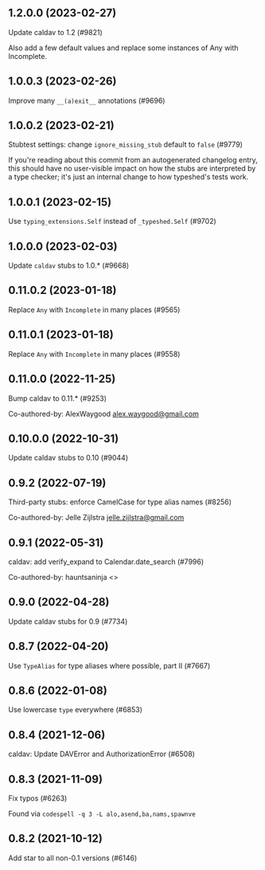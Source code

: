 ## 1.2.0.0 (2023-02-27)

Update caldav to 1.2 (#9821)

Also add a few default values and replace some instances of Any with
Incomplete.

## 1.0.0.3 (2023-02-26)

Improve many `__(a)exit__` annotations (#9696)

## 1.0.0.2 (2023-02-21)

Stubtest settings: change `ignore_missing_stub` default to `false` (#9779)

If you're reading about this commit from an autogenerated changelog entry, this should have no user-visible impact on how the stubs are interpreted by a type checker; it's just an internal change to how typeshed's tests work.

## 1.0.0.1 (2023-02-15)

Use `typing_extensions.Self` instead of `_typeshed.Self` (#9702)

## 1.0.0.0 (2023-02-03)

Update `caldav` stubs to 1.0.* (#9668)

## 0.11.0.2 (2023-01-18)

Replace `Any` with `Incomplete` in many places (#9565)

## 0.11.0.1 (2023-01-18)

Replace `Any` with `Incomplete` in many places (#9558)

## 0.11.0.0 (2022-11-25)

Bump caldav to 0.11.* (#9253)

Co-authored-by: AlexWaygood <alex.waygood@gmail.com>

## 0.10.0.0 (2022-10-31)

Update caldav stubs to 0.10 (#9044)

## 0.9.2 (2022-07-19)

Third-party stubs: enforce CamelCase for type alias names (#8256)

Co-authored-by: Jelle Zijlstra <jelle.zijlstra@gmail.com>

## 0.9.1 (2022-05-31)

caldav: add verify_expand to Calendar.date_search (#7996)

Co-authored-by: hauntsaninja <>

## 0.9.0 (2022-04-28)

Update caldav stubs for 0.9 (#7734)

## 0.8.7 (2022-04-20)

Use `TypeAlias` for type aliases where possible, part II (#7667)

## 0.8.6 (2022-01-08)

Use lowercase `type` everywhere (#6853)

## 0.8.4 (2021-12-06)

caldav: Update DAVError and AuthorizationError (#6508)

## 0.8.3 (2021-11-09)

Fix typos (#6263)

Found via `codespell -q 3 -L alo,asend,ba,nams,spawnve`

## 0.8.2 (2021-10-12)

Add star to all non-0.1 versions (#6146)

